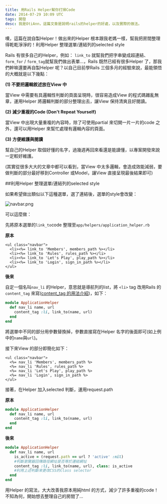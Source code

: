 ```yaml
---
title: 用Rails Helper幫你打掃Code
date: 2014-07-29 10:09 UTC
tags: 開發
desc: 我是OtiAnn，這篇文章是說明rails的helper的好處，以及實際的做法。
---
```


噢，這篇在說自製Helper！做出來的Helper 根本跟我老媽一樣，幫我把房間整理得乾乾淨淨的！利用Helper 整理選單/連結列的selected style

Rails 有很多自己的Helper，例如： `link_to` 就幫我們把字串變成超連結、`form_for` / `form_tag`就幫我們做出表單...，Rails 既然已經有很多Helper 了，那我們幹嘛還要再自製Helper 呢？以自己目前學Rails 三個多月的經驗來說，最能領悟的大概就是以下幾點：

**(1) 不要把邏輯敘述放在View 中**

  當View 中需要有具邏輯性判斷的頁面呈現時，很容易造成View 的程式碼雜亂無章，運用Helper 將邏輯判斷的部分整理出去，讓View 保持清爽且好閱讀。

**(2) 減少重複的Code (Don't Repeat Yourself)**

  當View 中出現大量重複的內容時，除了可使用partial 來切開一片一片的code 之外，還可以用Helper 來幫忙處理有邏輯內容的頁面。

**(3) 方便維護與閱讀**

  幫自己的Helper 取個好懂的名字，過幾週再回來看還是能讀懂，以專案開發來說一定較好維護。

(其實從很多大大的文章中都可以看到，當View 中太多邏輯，會造成效能減弱，要做判斷的部分最好移到Controller 或Model，讓View 直接呈現最後結果即可)

##利用Helper 整理選單/連結列的selected style

如果希望做出類似以下這種選單，選了連結後，選單的style會改變：

<img class="center" src="http://user-image.logdown.io/user/7443/blog/7374/post/211689/NTkXj4XQvUaNUXSsznzg_%E8%9E%A2%E5%B9%95%E5%BF%AB%E7%85%A7%202014-07-28%2013.31.30.png" alt="navbar.png">

可以這麼做：

先將原本選單的`link_to`code 整理至`app/helpers/application_helper.rb`

**原本**

~~~erb
<ul class="navbar">
  <li><%= link_to 'Members', members_path %></li>
  <li><%= link_to 'Rules', rules_path %></li>
  <li><%= link_to 'Let's Play', play_path %></li>
  <li><%= link_to 'Login', sign_in_path %></li>
</ul>
~~~

**後來**

自定一個名叫`nav_li` 的Helper，意思就是導航列的list，將 `<li>` tag 改用Rails 的 `content_tag` 來寫([content_tag 的用法介紹](http://apidock.com/rails/ActionView/Helpers/TagHelper/content_tag))，如下：

~~~ruby
module ApplicationHelper
  def nav_li name, url
    content_tag :li, link_to(name, url)
  end
end
~~~

將選單中不同的部分用參數替換掉，參數直接寫在Helper 名字的後面即可(如上例中的`name`與`url`)。

接下來View 的部分即簡化如下：

~~~erb
<ul class="navbar">
  <%= nav_li 'Members', members_path %>
  <%= nav_li 'Rules', rules_path %>
  <%= nav_li 'Let's Play', play_path %>
  <%= nav_li 'Login', sign_in_path %>
</ul>
~~~

接著，在Helper 加入selected 判斷，運用request.path

**原本**

~~~ruby
module ApplicationHelper
  def nav_li name, url
    content_tag :li, link_to(name, url)
  end
end
~~~

**後來**

~~~ruby
module ApplicationHelper
  def nav_li name, url
    is_active = (request.path == url ? 'active' :nil)
    #判斷瀏覽器回傳路徑網址是否等於連結網址
    content_tag :li, link_to(name, url), class: is_active
    #利用上述判斷來更改CSS的class selector
  end
end
~~~

用Helper 的寫法，大大改善我原本用純html 的方式，減少了許多重複的code！
不知為何，開始想去整理自己的房間了...
